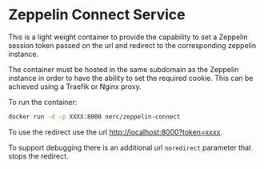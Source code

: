 # Zeppelin Connect Service

This is a light weight container to provide the capability to set a Zeppelin session
token passed on the url and redirect to the corresponding zeppelin instance.

The container must be hosted in the same subdomain as the Zeppelin instance in order to
have the ability to set the required cookie. This can be achieved using a Traefik or
Nginx proxy.

To run the container:

```bash
docker run -d -p XXXX:8000 nerc/zeppelin-connect
```

To use the redirect use the url
[http://localhost:8000?token=xxxx](http://localhost:8000?token=xxxx).

To support debugging there is an additional url `noredirect` parameter that stops
the redirect.
